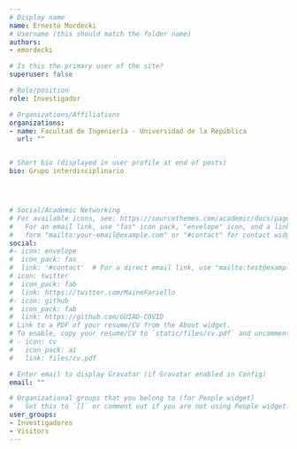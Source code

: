 ```yaml
---
# Display name
name: Ernesto Mordecki
# Username (this should match the folder name)
authors:
- emordecki

# Is this the primary user of the site?
superuser: false

# Role/position
role: Investigador

# Organizations/Affiliations
organizations:
- name: Facultad de Ingeniería - Universidad de la República
  url: ""


# Short bio (displayed in user profile at end of posts)
bio: Grupo interdisciplinario




# Social/Academic Networking
# For available icons, see: https://sourcethemes.com/academic/docs/page-builder/#icons
#   For an email link, use "fas" icon pack, "envelope" icon, and a link in the
#   form "mailto:your-email@example.com" or "#contact" for contact widget.
social:
#- icon: envelope
#  icon_pack: fas
#  link: '#contact'  # For a direct email link, use "mailto:test@example.org".
# icon: twitter
#  icon_pack: fab
#  link: https://twitter.com/MaineFariello
#- icon: github
#  icon_pack: fab
#  link: https://github.com/GUIAD-COVID
# Link to a PDF of your resume/CV from the About widget.
# To enable, copy your resume/CV to `static/files/cv.pdf` and uncomment the lines below.
# - icon: cv
#   icon_pack: ai
#   link: files/cv.pdf

# Enter email to display Gravatar (if Gravatar enabled in Config)
email: ""

# Organizational groups that you belong to (for People widget)
#   Set this to `[]` or comment out if you are not using People widget.
user_groups:
- Investigadores
- Visitors
---
```


